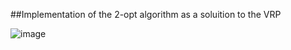 ##Implementation of the 2-opt algorithm as a soluition to the VRP

![image](https://user-images.githubusercontent.com/31866965/53908595-fd6ec580-404f-11e9-8091-2efb1d90082a.png)

